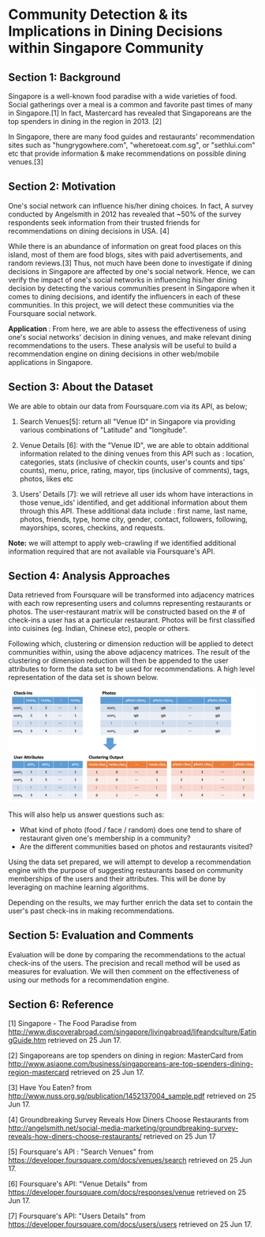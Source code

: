 # Community Detection & its Implications in Dining Decisions within Singapore Community

## Section 1: Background
Singapore is a well-known food paradise with a wide varieties of food. Social gatherings over a meal is a common and favorite past times of many in Singapore.[1] In fact, Mastercard has revealed that Singaporeans are the top spenders in dining in the region in 2013. [2]

In Singapore, there are many food guides and restaurants' recommendation sites such as "hungrygowhere.com", "wheretoeat.com.sg", or "sethlui.com" etc that provide information & make recommendations on possible dining venues.[3]

## Section 2: Motivation

One's social network can influence his/her dining choices. In fact, A survey conducted by Angelsmith in 2012 has revealed that ~50% of the survey respondents seek information from their trusted friends for recommendations on dining decisions in USA. [4]

While there is an abundance of information on great food places on this island, most of them are food blogs, sites with paid advertisements, and random reviews.[3] Thus, not much have been done to investigate if dining decisions in Singapore are affected by one's social network. Hence, we can verify the impact of one's social networks in influencing his/her dining decision by detecting the various communities present in Singapore when it comes to dining decisions, and identify the influencers in each of these communities. In this project, we will detect these communities via the Foursquare social network.

<b> Application </b>: From here, we are able to assess the effectiveness of using one's social networks' decision in dining venues, and make relevant dining recommendations to the users. These analysis will be useful to build a recommendation engine on dining decisions in other web/mobile applications in Singapore.

## Section 3: About the Dataset

We are able to obtain our data from Foursquare.com via its API, as below;

1. Search Venues[5]:  return all "Venue ID" in Singapore via providing various combinations of "Latitude" and "longitude".

2. Venue Details [6]: with the "Venue ID", we are able to obtain additional information related to the dining venues from this API such as : location, categories, stats (inclusive of checkin counts, user's counts and tips' counts), menu, price, rating, mayor, tips (inclusive of comments), tags, photos, likes etc

3. Users' Details [7]: we will retrieve all user ids whom have interactions in those venue_ids' identified, and get additional information about them through this API. These additional data include : first name, last name, photos, friends, type, home city, gender, contact, followers, following, mayorships, scores, checkins, and requests.

<b>Note:</b> we will attempt to apply web-crawling if we identified additional information required that are not available via Foursquare's API.

## Section 4: Analysis Approaches

Data retrieved from Foursquare will be transformed into adjacency matrices with each row representing users and columns representing restaurants or photos. The user-restaurant matrix will be constructed based on the # of check-ins a user has at a particular restaurant. Photos will be first classified into cuisines (eg. Indian, Chinese etc), people or others.

Following which, clustering or dimension reduction will be applied to detect communities within, using the above adjacency matrices. The result of the clustering or dimension reduction will then be appended to the user attributes to form the data set to be used for recommendations. A high level representation of the data set is shown below.

![dataset](img_proposal/proposal_clus.png)

This will also help us answer questions such as:
* What kind of photo (food / face / random) does one tend to share of restaurant given one's membership in a community?
* Are the different communities based on photos and restaurants visited?

Using the data set prepared, we will attempt to develop a recommendation engine with the purpose of suggesting restaurants based on community memberships of the users and their attributes. This will be done by leveraging on machine learning algorithms.

Depending on the results, we may further enrich the data set to contain the user's past check-ins in making recommendations.

## Section 5: Evaluation and Comments

Evaluation will be done by comparing the recommendations to the actual check-ins of the users. The precision and recall method will be used as measures for evaluation. We will then comment on the effectiveness of using our methods for a recommendation engine.

## Section 6: Reference
[1] Singapore - The Food Paradise from http://www.discoverabroad.com/singapore/livingabroad/lifeandculture/EatingGuide.htm retrieved on 25 Jun 17.

[2] Singaporeans are top spenders on dining in region: MasterCard from http://www.asiaone.com/business/singaporeans-are-top-spenders-dining-region-mastercard retrieved on 25 Jun 17.

[3] Have You Eaten? from http://www.nuss.org.sg/publication/1452137004_sample.pdf retrieved on 25 Jun 17.

[4] Groundbreaking Survey Reveals How Diners Choose Restaurants from http://angelsmith.net/social-media-marketing/groundbreaking-survey-reveals-how-diners-choose-restaurants/ retrieved on 25 Jun 17

[5] Foursquare's API : "Search Venues" from https://developer.foursquare.com/docs/venues/search retrieved on 25 Jun 17.

[6] Foursquare's API: "Venue Details" from https://developer.foursquare.com/docs/responses/venue retrieved on 25 Jun 17.

[7] Foursquare's API: "Users Details" from https://developer.foursquare.com/docs/users/users retrieved on 25 Jun 17.
